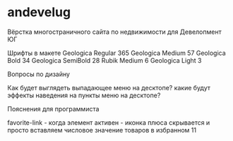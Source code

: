 # andevelug
Вёрстка многостраничного сайта по недвижимости для Девелопмент ЮГ

Шрифты в макете
Geologica Regular
365
Geologica Medium
57
Geologica Bold
34
Geologica SemiBold
28
Rubik Medium
6
Geologica Light
3


Вопросы по дизайну

Как будет выглядеть выпадающее меню на десктопе?
какие будут эффекты наведения на пункты меню на десктопе?


Пояснения для программиста

favorite-link - когда элемент активен - иконка плюса скрывается и просто вставляем числовое значение товаров в избранном <span class="favorite-link__status">11</span>

